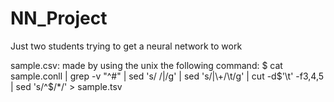 # NN_Project
Just two students trying to get a neural network to work<br>

sample.csv: made by using the unix the following command: $ cat sample.conll | grep -v "^#" | sed 's/ /|/g' | sed 's/|\\+/\t/g' | cut -d$'\t' -f3,4,5 | sed 's/^$/*/' > sample.tsv